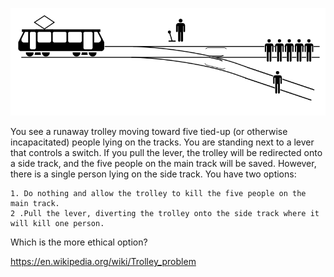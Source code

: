 ![Trolley Problem Image](800px-Trolley_Problem.svg.png)

You see a runaway trolley moving toward five tied-up (or otherwise incapacitated) people lying on the tracks. You are standing next to a lever that controls a switch. If you pull the lever, the trolley will be redirected onto a side track, and the five people on the main track will be saved. However, there is a single person lying on the side track. You have two options:

    1. Do nothing and allow the trolley to kill the five people on the main track.
    2 .Pull the lever, diverting the trolley onto the side track where it will kill one person.

Which is the more ethical option?


https://en.wikipedia.org/wiki/Trolley_problem
